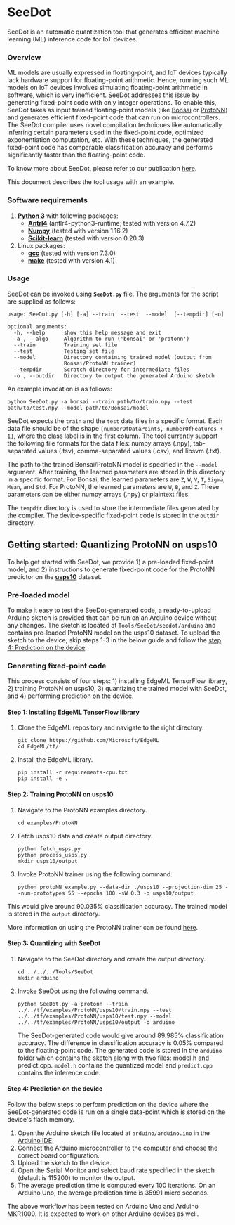 # SeeDot

SeeDot is an automatic quantization tool that generates efficient machine learning (ML) inference code for IoT devices.

### **Overview**

ML models are usually expressed in floating-point, and IoT devices typically lack hardware support for floating-point arithmetic. Hence, running such ML models on IoT devices involves simulating floating-point arithmetic in software, which is very inefficient. SeeDot addresses this issue by generating fixed-point code with only integer operations. To enable this, SeeDot takes as input trained floating-point models (like [Bonsai](https://github.com/microsoft/EdgeML/blob/master/docs/publications/Bonsai.pdf) or [ProtoNN](https://github.com/microsoft/EdgeML/blob/master/docs/publications/ProtoNN.pdf)) and generates efficient fixed-point code that can run on microcontrollers. The SeeDot compiler uses novel compilation techniques like automatically inferring certain parameters used in the fixed-point code, optimized exponentiation computation, etc. With these techniques, the generated fixed-point code has comparable classification accuracy and performs significantly faster than the floating-point code.

To know more about SeeDot, please refer to our publication [here](https://www.microsoft.com/en-us/research/publication/compiling-kb-sized-machine-learning-models-to-constrained-hardware/).

This document describes the tool usage with an example.

### **Software requirements**

1. [**Python 3**](https://www.python.org/) with following packages:
   - **[Antrl4](http://www.antlr.org/)** (antlr4-python3-runtime; tested with version 4.7.2)
   - **[Numpy](http://www.numpy.org/)** (tested with version 1.16.2)
   - **[Scikit-learn](https://scikit-learn.org/)** (tested with version 0.20.3)
2. Linux packages:
   - **[gcc](https://www.gnu.org/software/gcc/)** (tested with version 7.3.0)
   - **[make](https://www.gnu.org/software/make/)** (tested with version 4.1)

### **Usage**

SeeDot can be invoked using **`SeeDot.py`** file. The arguments for the script are supplied as follows:

```
usage: SeeDot.py [-h] [-a] --train  --test  --model  [--tempdir] [-o]

optional arguments:
  -h, --help      show this help message and exit
  -a , --algo     Algorithm to run ('bonsai' or 'protonn')
  --train         Training set file
  --test          Testing set file
  --model         Directory containing trained model (output from
                  Bonsai/ProtoNN trainer)
  --tempdir       Scratch directory for intermediate files
  -o , --outdir   Directory to output the generated Arduino sketch
```

An example invocation is as follows:
```
python SeeDot.py -a bonsai --train path/to/train.npy --test path/to/test.npy --model path/to/Bonsai/model
```

SeeDot expects the `train` and the `test` data files in a specific format. Each data file should be of the shape `[numberOfDataPoints, numberOfFeatures + 1]`, where the class label is in the first column. The tool currently support the following file formats for the data files: numpy arrays (.npy), tab-separated values (.tsv), comma-separated values (.csv), and libsvm (.txt).

The path to the trained Bonsai/ProtoNN model is specified in the `--model` argument. After training, the learned parameters are stored in this directory in a specific format. For Bonsai, the learned parameters are `Z`, `W`, `V`, `T`, `Sigma`, `Mean`, and `Std`. For ProtoNN, the learned parameters are `W`, `B`, and `Z`. These parameters can be either numpy arrays (.npy) or plaintext files.

The `tempdir` directory is used to store the intermediate files generated by the compiler. The device-specific fixed-point code is stored in the `outdir` directory.


## Getting started: Quantizing ProtoNN on usps10

To help get started with SeeDot, we provide 1) a pre-loaded fixed-point model, and 2) instructions to generate fixed-point code for the ProtoNN predictor on the **[usps10](https://www.csie.ntu.edu.tw/~cjlin/libsvmtools/datasets/multiclass/)** dataset.

### Pre-loaded model

To make it easy to test the SeeDot-generated code, a ready-to-upload Arduino sketch is provided that can be run on an Arduino device without any changes. The sketch is located at `Tools/SeeDot/seedot/arduino` and contains pre-loaded ProtoNN model on the usps10 dataset. To upload the sketch to the device, skip steps 1-3 in the below guide and follow the [step 4: Prediction on the device](https://github.com/microsoft/EdgeML/tree/Feature/SeeDot/Tools/SeeDot#step-4-prediction-on-the-device).

### Generating fixed-point code

This process consists of four steps: 1) installing EdgeML TensorFlow library, 2) training ProtoNN on usps10, 3) quantizing the trained model with SeeDot, and 4) performing prediction on the device.

#### **Step 1: Installing EdgeML TensorFlow library**

1. Clone the EdgeML repository and navigate to the right directory.
     ```
     git clone https://github.com/Microsoft/EdgeML
     cd EdgeML/tf/
     ```

2. Install the EdgeML library.
     ```
     pip install -r requirements-cpu.txt
     pip install -e .
     ```

#### **Step 2: Training ProtoNN on usps10** 

1. Navigate to the ProtoNN examples directory.
     ```
     cd examples/ProtoNN
     ```
     
2. Fetch usps10 data and create output directory.
     ```
     python fetch_usps.py
     python process_usps.py
     mkdir usps10/output
      ```

3. Invoke ProtoNN trainer using the following command.
      ```
      python protoNN_example.py --data-dir ./usps10 --projection-dim 25 --num-prototypes 55 --epochs 100 -sW 0.3 -o usps10/output
      ```
  This would give around 90.035% classification accuracy. The trained model is stored in the `output` directory.

More information on using the ProtoNN trainer can be found [here](https://github.com/Microsoft/EdgeML/tree/master/tf/examples/ProtoNN).

#### **Step 3: Quantizing with SeeDot**

1. Navigate to the SeeDot directory and create the output directory.
      ```
      cd ../../../Tools/SeeDot
      mkdir arduino
      ```

2. Invoke SeeDot using the following command.
      ```
      python SeeDot.py -a protonn --train ../../tf/examples/ProtoNN/usps10/train.npy --test ../../tf/examples/ProtoNN/usps10/test.npy --model ../../tf/examples/ProtoNN/usps10/output -o arduino
      ```

   The SeeDot-generated code would give around 89.985% classification accuracy. The difference in classification accuracy is 0.05% compared to the floating-point code. The generated code is stored in the `arduino` folder which contains the sketch along with two files: model.h and predict.cpp. `model.h` contains the quantized model and `predict.cpp` contains the inference code.

#### **Step 4: Prediction on the device**

Follow the below steps to perform prediction on the device where the SeeDot-generated code is run on a single data-point which is stored on the device's flash memory.

1. Open the Arduino sketch file located at `arduino/arduino.ino` in the [Arduino IDE](https://www.arduino.cc/en/main/software).
2. Connect the Arduino microcontroller to the computer and choose the correct board configuration.
3. Upload the sketch to the device.
4. Open the Serial Monitor and select baud rate specified in the sketch (default is 115200) to monitor the output.
5. The average prediction time is computed every 100 iterations. On an Arduino Uno, the average prediction time is 35991 micro seconds.



The above workflow has been tested on Arduino Uno and Arduino MKR1000. It is expected to work on other Arduino devices as well.
